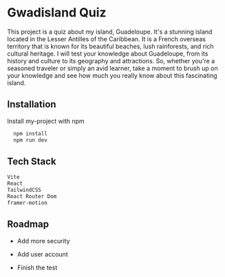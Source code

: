 
# Gwadisland Quiz

This project is a quiz about my island, Guadeloupe.
It's a stunning island located in the Lesser Antilles of the Caribbean. It is a French overseas territory that is known for its beautiful beaches, lush rainforests, and rich cultural heritage. I will test your knowledge about Guadeloupe, from its history and culture to its geography and attractions.
So, whether you're a seasoned traveler or simply an avid learner, take a moment to brush up on your knowledge and see how much you really know about this fascinating island.


## Installation

Install my-project with npm

```bash
  npm install 
  npm run dev
```
    
## Tech Stack

```bash
Vite
React
TailwindCSS
React Router Dom
framer-motion
```




## Roadmap

- Add more security

- Add user account
- Finish the test


